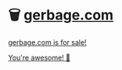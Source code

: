 # 🗑️ [gerbage.com](http://gerbage.com/#gerbage.com+is+for+sale!)

[gerbage.com is for sale!](http://gerbage.com/#JTdCJTIybWVzc2FnZSUyMiUzQSUyMmdlcmJhZ2UuY29tJTIwaXMlMjBmb3IlMjBzYWxlISUyMiUyQyUyMnJlZGlyZWN0VXJsJTIyJTNBJTIyJTIyJTJDJTIycmVkaXJlY3RUaW1lb3V0JTIyJTNBbnVsbCU3RA==)

[You're awesome! 🎉](http://gerbage.com/#JTdCJTIybWVzc2FnZSUyMiUzQSUyMllvdSdyZSUyMGF3ZXNvbWUhJTIwJUYwJTlGJThFJTg5JTIyJTJDJTIycmVkaXJlY3RVcmwlMjIlM0ElMjIlMjIlMkMlMjJyZWRpcmVjdFRpbWVvdXQlMjIlM0FudWxsJTdE)
